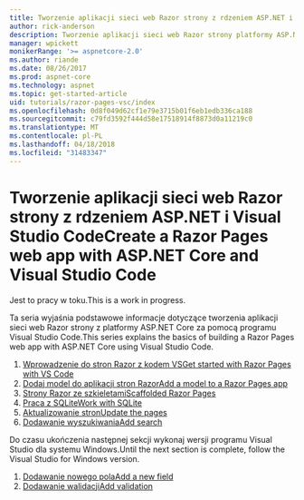 ```yaml
---
title: Tworzenie aplikacji sieci web Razor strony z rdzeniem ASP.NET i Visual Studio Code
author: rick-anderson
description: Tworzenie aplikacji sieci web Razor strony platformy ASP.NET Core i EF Core.
manager: wpickett
monikerRange: '>= aspnetcore-2.0'
ms.author: riande
ms.date: 08/26/2017
ms.prod: aspnet-core
ms.technology: aspnet
ms.topic: get-started-article
uid: tutorials/razor-pages-vsc/index
ms.openlocfilehash: 0d8f049d62cf1e79e3715b01f6eb1edb336ca188
ms.sourcegitcommit: c79fd3592f444d58e17518914f8873d0a11219c0
ms.translationtype: MT
ms.contentlocale: pl-PL
ms.lasthandoff: 04/18/2018
ms.locfileid: "31483347"
---
```

# <a name="create-a-razor-pages-web-app-with-aspnet-core-and-visual-studio-code"></a><span data-ttu-id="17e80-103">Tworzenie aplikacji sieci web Razor strony z rdzeniem ASP.NET i Visual Studio Code</span><span class="sxs-lookup"><span data-stu-id="17e80-103">Create a Razor Pages web app with ASP.NET Core and Visual Studio Code</span></span>

<span data-ttu-id="17e80-104">Jest to pracy w toku.</span><span class="sxs-lookup"><span data-stu-id="17e80-104">This is a work in progress.</span></span>

<span data-ttu-id="17e80-105">Ta seria wyjaśnia podstawowe informacje dotyczące tworzenia aplikacji sieci web Razor strony z platformy ASP.NET Core za pomocą programu Visual Studio Code.</span><span class="sxs-lookup"><span data-stu-id="17e80-105">This series explains the basics of building a Razor Pages web app with ASP.NET Core using Visual Studio Code.</span></span>

1. [<span data-ttu-id="17e80-106">Wprowadzenie do stron Razor z kodem VS</span><span class="sxs-lookup"><span data-stu-id="17e80-106">Get started with Razor Pages with VS Code</span></span>](xref:tutorials/razor-pages-vsc/razor-pages-start)
2. [<span data-ttu-id="17e80-107">Dodaj model do aplikacji stron Razor</span><span class="sxs-lookup"><span data-stu-id="17e80-107">Add a model to a Razor Pages app</span></span>](xref:tutorials/razor-pages-vsc/model)
3. [<span data-ttu-id="17e80-108">Strony Razor ze szkieletami</span><span class="sxs-lookup"><span data-stu-id="17e80-108">Scaffolded Razor Pages</span></span>](xref:tutorials/razor-pages-vsc/page)
4. [<span data-ttu-id="17e80-109">Praca z SQLite</span><span class="sxs-lookup"><span data-stu-id="17e80-109">Work with SQLite</span></span>](xref:tutorials/razor-pages-vsc/sql)
5. [<span data-ttu-id="17e80-110">Aktualizowanie stron</span><span class="sxs-lookup"><span data-stu-id="17e80-110">Update the pages</span></span>](xref:tutorials/razor-pages-vsc/da1)
6. [<span data-ttu-id="17e80-111">Dodawanie wyszukiwania</span><span class="sxs-lookup"><span data-stu-id="17e80-111">Add search</span></span>](xref:tutorials/razor-pages-vsc/search)

<span data-ttu-id="17e80-112">Do czasu ukończenia następnej sekcji wykonaj wersji programu Visual Studio dla systemu Windows.</span><span class="sxs-lookup"><span data-stu-id="17e80-112">Until the next section is complete, follow the Visual Studio for Windows version.</span></span>

1. [<span data-ttu-id="17e80-113">Dodawanie nowego pola</span><span class="sxs-lookup"><span data-stu-id="17e80-113">Add a new field</span></span>](xref:tutorials/razor-pages/new-field)
1. [<span data-ttu-id="17e80-114">Dodawanie walidacji</span><span class="sxs-lookup"><span data-stu-id="17e80-114">Add validation</span></span>](xref:tutorials/razor-pages/validation)
